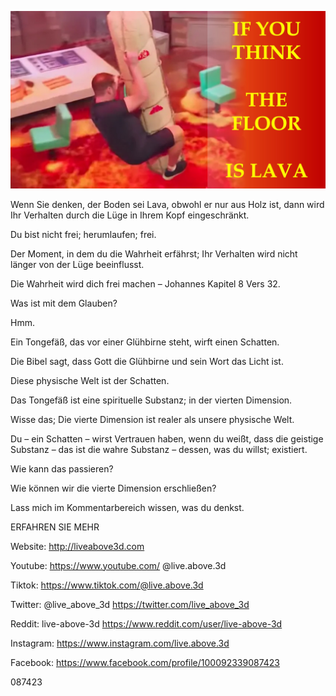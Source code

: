 ![Video cover image](../cover.jpg "cover photo")

Wenn Sie denken, der Boden sei Lava, obwohl er nur aus Holz ist, dann wird Ihr Verhalten durch die Lüge in Ihrem Kopf eingeschränkt.

Du bist nicht frei; herumlaufen; frei.

Der Moment, in dem du die Wahrheit erfährst; Ihr Verhalten wird nicht länger von der Lüge beeinflusst.

Die Wahrheit wird dich frei machen – Johannes Kapitel 8 Vers 32.

Was ist mit dem Glauben?

Hmm.

Ein Tongefäß, das vor einer Glühbirne steht, wirft einen Schatten.

Die Bibel sagt, dass Gott die Glühbirne und sein Wort das Licht ist.

Diese physische Welt ist der Schatten.

Das Tongefäß ist eine spirituelle Substanz; in der vierten Dimension.

Wisse das; Die vierte Dimension ist realer als unsere physische Welt.

Du – ein Schatten – wirst Vertrauen haben, wenn du weißt, dass die geistige Substanz – das ist die wahre Substanz – dessen, was du willst; existiert.

Wie kann das passieren?

Wie können wir die vierte Dimension erschließen?

Lass mich im Kommentarbereich wissen, was du denkst.

ERFAHREN SIE MEHR

Website: http://liveabove3d.com

Youtube: https://www.youtube.com/ @live.above.3d

Tiktok: https://www.tiktok.com/@live.above.3d

Twitter: @live_above_3d https://twitter.com/live_above_3d

Reddit: live-above-3d https://www.reddit.com/user/live-above-3d

Instagram: https://www.instagram.com/live.above.3d

Facebook: https://www.facebook.com/profile/100092339087423

087423